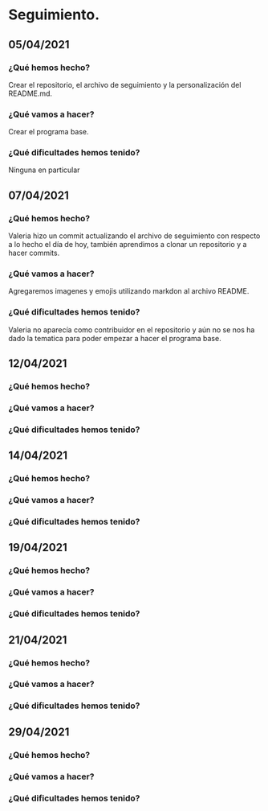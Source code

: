 
# Seguimiento. 

## 05/04/2021
### ¿Qué hemos hecho? 
  Crear el repositorio, el archivo de seguimiento y la personalización del README.md.

### ¿Qué vamos a hacer? 
  Crear el programa base. 
  
### ¿Qué dificultades hemos tenido? 
  Nínguna en particular

## 07/04/2021
### ¿Qué hemos hecho?
  Valeria hizo un commit actualizando el archivo de seguimiento con respecto a lo hecho el día de hoy, también aprendimos a clonar un repositorio y a hacer commits.
  
### ¿Qué vamos a hacer? 
  Agregaremos imagenes y emojis utilizando markdon al archivo README.

### ¿Qué dificultades hemos tenido?
  Valeria no aparecía como contribuidor en el repositorio y aún no se nos ha dado la tematica para poder empezar a hacer el programa base. 
   

## 12/04/2021
### ¿Qué hemos hecho? 
### ¿Qué vamos a hacer? 
### ¿Qué dificultades hemos tenido? 

## 14/04/2021
### ¿Qué hemos hecho? 
### ¿Qué vamos a hacer? 
### ¿Qué dificultades hemos tenido? 

## 19/04/2021
### ¿Qué hemos hecho? 
### ¿Qué vamos a hacer? 
### ¿Qué dificultades hemos tenido? 

## 21/04/2021
### ¿Qué hemos hecho? 
### ¿Qué vamos a hacer? 
### ¿Qué dificultades hemos tenido? 

## 29/04/2021
### ¿Qué hemos hecho? 
### ¿Qué vamos a hacer? 
### ¿Qué dificultades hemos tenido? 
